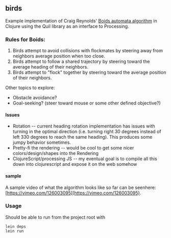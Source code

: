 ## birds

Example implementation of Craig Reynolds' [Boids automata algorithm](http://www.red3d.com/cwr/boids/) in
Clojure using the Quil library as an interface to Processing.

### Rules for Boids:

1. Birds attempt to avoid collisions with flockmates by steering away
   from neighbors average position when too close.
2. Birds attempt to follow a shared trajectory by steering toward the
   average heading of their neighbors.
3. Birds attempt to "flock" together by steering toward the average
   position of their neighbors.

Other topics to explore:

* Obstacle avoidance?
* Goal-seeking? (steer toward mouse or some other defined objective?)

#### Issues

* Rotation -- current heading rotation implementation has issues with
  turning in the optimal direction (i.e. turning right 30 degrees
  instead of left 330 degrees to reach the same heading). This produces
  some jumpy behavior sometimes.
* Pretty-fi the rendering -- would be cool to get some nicer
  colors/design/shapes into the Rendering
* ClojureScript/processing JS -- my eventual goal is to compile all this
  down into clojurescript and expose it on the web somehow

#### sample

A sample video of what the algorithm looks like so far can be seenhere:
[https://vimeo.com/126003095](https://vimeo.com/126003095).

### Usage

Should be able to run from the project root with

```
lein deps
lein run
```

